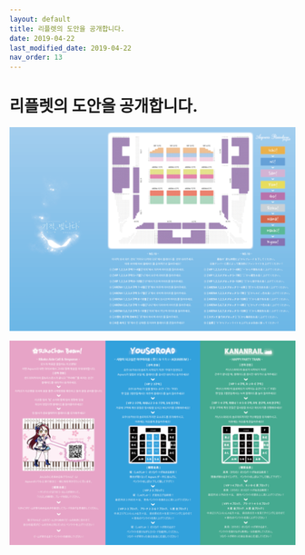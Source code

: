 ```yaml
---
layout: default
title: 리플렛의 도안을 공개합니다.
date: 2019-04-22
last_modified_date: 2019-04-22
nav_order: 13
---
```


# 리플렛의 도안을 공개합니다.

![](/assets/images/leaflet-01.png)

![](/assets/images/leaflet-02.png)